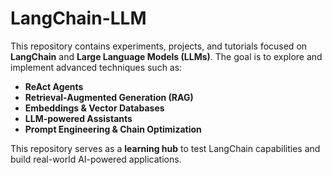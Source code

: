 # LangChain-LLM  

This repository contains experiments, projects, and tutorials focused on **LangChain** and **Large Language Models (LLMs)**. The goal is to explore and implement advanced techniques such as:  

- **ReAct Agents**  
- **Retrieval-Augmented Generation (RAG)** 
- **Embeddings & Vector Databases** 
- **LLM-powered Assistants** 
- **Prompt Engineering & Chain Optimization** 

This repository serves as a **learning hub** to test LangChain capabilities and build real-world AI-powered applications.  
